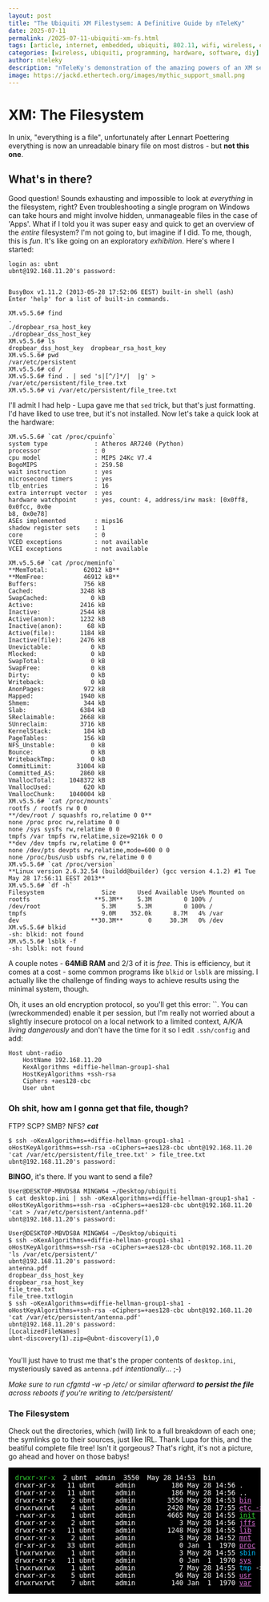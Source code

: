 ```yaml
---
layout: post
title: "The Ubiquiti XM Filestysem: A Definitive Guide by nTeleKy"
date: 2025-07-11
permalink: /2025-07-11-ubiquiti-xm-fs.html
tags: [article, internet, embedded, ubiquiti, 802.11, wifi, wireless, cli, programming]
categories: [wireless, ubiquiti, programming, hardware, software, diy]
author: nteleky
description: "nTeleKy's demonstration of the amazing powers of an XM series radio from Ubiquiti; what Ubiquiti hardware used to be like and why it's awesome; programming the radios and interfacing with them via SSH and the linux/windows CLI; interference mitigation; much, much more! in this episode we take the deepest dive into the filesystem!"
image: https://jackd.ethertech.org/images/mythic_support_small.png
---
```


# XM: The Filesystem

In unix, "everything is a file", unfortunately after Lennart Poettering everything is now an unreadable binary file on most distros - but **not this one**.

## What's in there?

Good question!  Sounds exhausting and impossible to look at *everything* in the filesystem, right?  Even troubleshooting a single program on Windows can take hours and might involve hidden, unmanageable files in the case of 'Apps'.  What if I told you it was super easy and quick to get an overview of the *entire* filesystem?  I'm not going to, but imagine if I did.  To me, though, this is *fun*.  It's like going on an exploratory *exhibition*.  Here's where I started:

```
login as: ubnt
ubnt@192.168.11.20's password:


BusyBox v1.11.2 (2013-05-28 17:52:06 EEST) built-in shell (ash)
Enter 'help' for a list of built-in commands.

XM.v5.5.6# find
.
./dropbear_rsa_host_key
./dropbear_dss_host_key
XM.v5.5.6# ls
dropbear_dss_host_key  dropbear_rsa_host_key
XM.v5.5.6# pwd
/var/etc/persistent
XM.v5.5.6# cd /
XM.v5.5.6# find . | sed 's|[^/]*/|  |g' > /var/etc/persistent/file_tree.txt
XM.v5.5.6# vi /var/etc/persistent/file_tree.txt
```

I'll admit I had help - Lupa gave me that `sed` trick, but that's just formatting.  I'd have liked to use tree, but it's not installed.  Now let's take a quick look at the hardware:

```
XM.v5.5.6# `cat /proc/cpuinfo`
system type             : Atheros AR7240 (Python)
processor               : 0
cpu model               : MIPS 24Kc V7.4
BogoMIPS                : 259.58
wait instruction        : yes
microsecond timers      : yes
tlb_entries             : 16
extra interrupt vector  : yes
hardware watchpoint     : yes, count: 4, address/irw mask: [0x0ff8, 0x0fcc, 0x0e                                                                                                                                                             b8, 0x0e78]
ASEs implemented        : mips16
shadow register sets    : 1
core                    : 0
VCED exceptions         : not available
VCEI exceptions         : not available

XM.v5.5.6# `cat /proc/meminfo`
**MemTotal:          62012 kB**
**MemFree:           46912 kB**
Buffers:             756 kB
Cached:             3248 kB
SwapCached:            0 kB
Active:             2416 kB
Inactive:           2544 kB
Active(anon):       1232 kB
Inactive(anon):       68 kB
Active(file):       1184 kB
Inactive(file):     2476 kB
Unevictable:           0 kB
Mlocked:               0 kB
SwapTotal:             0 kB
SwapFree:              0 kB
Dirty:                 0 kB
Writeback:             0 kB
AnonPages:           972 kB
Mapped:             1940 kB
Shmem:               344 kB
Slab:               6384 kB
SReclaimable:       2668 kB
SUnreclaim:         3716 kB
KernelStack:         184 kB
PageTables:          156 kB
NFS_Unstable:          0 kB
Bounce:                0 kB
WritebackTmp:          0 kB
CommitLimit:       31004 kB
Committed_AS:       2860 kB
VmallocTotal:    1048372 kB
VmallocUsed:         620 kB
VmallocChunk:    1040004 kB
XM.v5.5.6# `cat /proc/mounts`
rootfs / rootfs rw 0 0
**/dev/root / squashfs ro,relatime 0 0**
none /proc proc rw,relatime 0 0
none /sys sysfs rw,relatime 0 0
tmpfs /var tmpfs rw,relatime,size=9216k 0 0
**dev /dev tmpfs rw,relatime 0 0**
none /dev/pts devpts rw,relatime,mode=600 0 0
none /proc/bus/usb usbfs rw,relatime 0 0
XM.v5.5.6# `cat /proc/version`
**Linux version 2.6.32.54 (buildd@builder) (gcc version 4.1.2) #1 Tue May 28 17:56:11 EEST 2013**
XM.v5.5.6# `df -h`
Filesystem                Size      Used Available Use% Mounted on
rootfs                  **5.3M**    5.3M         0 100% /
/dev/root                 5.3M      5.3M         0 100% /
tmpfs                     9.0M    352.0k      8.7M   4% /var
dev                    **30.3M**       0     30.3M   0% /dev
XM.v5.5.6# blkid
-sh: blkid: not found
XM.v5.5.6# lsblk -f
-sh: lsblk: not found
```

A couple notes - **64MiB RAM** and 2/3 of it is *free*.  This is efficiency, but it comes at a cost - some common programs like `blkid` or `lsblk` are missing.  I actually like the challenge of finding ways to achieve results using the minimal system, though.

Oh, it uses an old encryption protocol, so you'll get this error: ``.  You can (wreckommended) enable it per session, but I'm really not worried about a slightly insecure protocol on a local network to a limited context, A/K/A *living dangerously* and don't have the time for it so I edit `.ssh/config` and add:

```
Host ubnt-radio
    HostName 192.168.11.20
    KexAlgorithms +diffie-hellman-group1-sha1
    HostKeyAlgorithms +ssh-rsa
    Ciphers +aes128-cbc
    User ubnt
```

###  Oh shit, how am I gonna get that file, though?

FTP? SCP? SMB? NFS? ***cat***

```
$ ssh -oKexAlgorithms=+diffie-hellman-group1-sha1 -oHostKeyAlgorithms=+ssh-rsa -oCiphers=+aes128-cbc ubnt@192.168.11.20 'cat /var/etc/persistent/file_tree.txt' > file_tree.txt
ubnt@192.168.11.20's password:
```

**BINGO**, it's there.  If you want to send a file?

```
User@DESKTOP-MBVDS8A MINGW64 ~/Desktop/ubiquiti
$ cat desktop.ini | ssh -oKexAlgorithms=+diffie-hellman-group1-sha1 -oHostKeyAlgorithms=+ssh-rsa -oCiphers=+aes128-cbc ubnt@192.168.11.20 'cat > /var/etc/persistent/antenna.pdf'
ubnt@192.168.11.20's password:

User@DESKTOP-MBVDS8A MINGW64 ~/Desktop/ubiquiti
$ ssh -oKexAlgorithms=+diffie-hellman-group1-sha1 -oHostKeyAlgorithms=+ssh-rsa -oCiphers=+aes128-cbc ubnt@192.168.11.20 'ls /var/etc/persistent/'
ubnt@192.168.11.20's password:
antenna.pdf
dropbear_dss_host_key
dropbear_rsa_host_key
file_tree.txt
file_tree.txtlogin
$ ssh -oKexAlgorithms=+diffie-hellman-group1-sha1 -oHostKeyAlgorithms=+ssh-rsa -oCiphers=+aes128-cbc ubnt@192.168.11.20 'cat /var/etc/persistent/antenna.pdf'
ubnt@192.168.11.20's password:
[LocalizedFileNames]
ubnt-discovery(1).zip=@ubnt-discovery(1),0


```

You'll just have to trust me that's the proper contents of `desktop.ini`, mysteriously saved as `antenna.pdf` *intentionally*... ;-)

*Make sure to run cfgmtd -w -p /etc/ or similar afterward **to persist the file** across reboots if you're writing to /etc/persistent/*

### The Filesystem

Check out the directories, which (will) link to a full breakdown of each one; the symlinks go to their sources, just like IRL.  Thank Lupa for this, and the beatiful complete file tree!  Isn't it gorgeous?  That's right, it's not a picture, go ahead and hover on those babys!

<pre style="background: #000; color: white; padding: 1em; font-family: monospace; font-size: 0.95em;">
<span style="color: limegreen;">drwxr-xr-x</span>  2 ubnt  admin  3550  May 28 14:53  bin
drwxr-xr-x   11 ubnt     admin         186 May 28 14:56 .
drwxr-xr-x   11 ubnt     admin         186 May 28 14:56 ..
drwxr-xr-x    2 ubnt     admin        3550 May 28 14:53 <a href="/2025-07-12-ubiquiti-xm-fsc.html#bin" style="color: orchid;" title="Not a screenshot, this baby’s live">bin</a>
drwxrwxrwt    4 ubnt     admin        2420 May 28 17:55 <a href="/2025-07-12-ubiquiti-xm-fsc.html#dev" style="color: orchid;" title="My gay werewolf friend helped me with this>dev</a>
lrwxrwxrwx    1 ubnt     admin           7 May 28 14:55 <span style="color: deepskyblue;">etc</span> -> <a href="/2025-07-12-ubiquiti-xm-fsc.html#var-etc" style="color: orchid;" title="realistically, I would have given up">var/etc</a>
-rwxr-xr-x    1 ubnt     admin        4665 May 28 14:55 <a href="/2025-07-12-ubiquiti-xm-fsc.html#init" style="color: limegreen;" title="looks slick as shit, hey?">init</a>
drwxr-xr-x    2 ubnt     admin           3 May 28 14:56 <a href="/2025-07-12-ubiquiti-xm-fsc.html#jffs" style="color: orchid;" title="there's a different hidden message in each one, too">jffs</a>
drwxr-xr-x   11 ubnt     admin        1248 May 28 14:55 <a href="/2025-07-12-ubiquiti-xm-fsc.html#lib" style="color: orchid;" title="u even hhave easer eggs, bruh?">lib</a>
drwxr-xr-x    2 ubnt     admin           3 May 28 14:52 <a href="/2025-07-12-ubiquiti-xm-fsc.html#mnt" style="color: orchid;" title="yeah, I actually typed these in here">mnt</a>
dr-xr-xr-x   33 ubnt     admin           0 Jan  1  1970 <a href="/2025-07-12-ubiquiti-xm-fsc.html#proc" style="color: orchid;" title="oh, and I got the filesystem layout">proc</a>
lrwxrwxrwx    1 ubnt     admin           3 May 28 14:55 <span style="color: deepskyblue;">sbin</span> -> <a href="/2025-07-12-ubiquiti-xm-fsc.html#sbin" style="color: orchid;" title="but I couldn't have done it without Lupa">bin</a>
drwxr-xr-x   11 ubnt     admin           0 Jan  1  1970 <a href="/2025-07-12-ubiquiti-xm-fsc.html#sys" style="color: orchid;" title="OK, maybe I could have, but it would have taken a really long time, for me">sys</a>
lrwxrwxrwx    1 ubnt     admin           7 May 28 14:55 <span style="color: deepskyblue;">tmp</span> -> <a href="/2025-07-12-ubiquiti-xm-fsc.html#var-tmp" style="color: orchid;" title="realistically, I would have given up">var/tmp</a>
drwxr-xr-x    5 ubnt     admin          96 May 28 14:55 <a href="/2025-07-12-ubiquiti-xm-fsc.html#usr" style="color: orchid;" title="instead, we got this done in like 30 minutes, actually less">usr</a>
drwxrwxrwt    7 ubnt     admin         140 Jan  1  1970 <a href="/2025-07-12-ubiquiti-xm-fsc.html#var" style="color: orchid;" title="and that includes all this unnecessary fun">var</a>
</pre>

